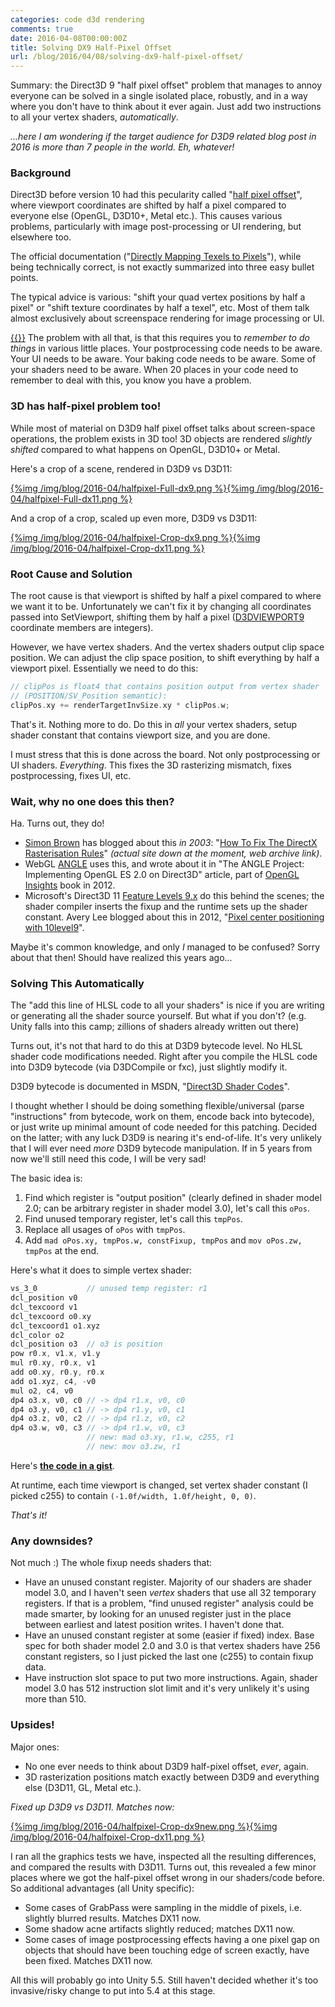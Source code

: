 ```yaml
---
categories: code d3d rendering
comments: true
date: 2016-04-08T00:00:00Z
title: Solving DX9 Half-Pixel Offset
url: /blog/2016/04/08/solving-dx9-half-pixel-offset/
---
```


Summary: the Direct3D 9 "half pixel offset" problem that manages to annoy everyone can be
solved in a single isolated place, robustly, and in a way where you don't have to think about it
ever again. Just add two instructions to all your vertex shaders, *automatically*.

*...here I am wondering if the target audience for D3D9 related blog post in 2016 is more than
7 people in the world. Eh, whatever!*



### Background

Direct3D before version 10 had this pecularity called "[half pixel offset](https://www.google.com/search?q=half%20pixel%20offset)", where viewport coordinates are shifted by half a pixel compared
to everyone else (OpenGL, D3D10+, Metal etc.). This causes various problems, particularly with
image post-processing or UI rendering, but elsewhere too.

The official documentation ("[Directly Mapping Texels to Pixels](https://msdn.microsoft.com/en-us/library/windows/desktop/bb219690.aspx)"),
while being technically correct, is not exactly summarized into three easy bullet points.

The typical advice is various: "shift your quad vertex positions by half a pixel" or "shift texture
coordinates by half a texel", etc. Most of them talk almost exclusively about screenspace
rendering for image processing or UI.

[{{<imgright src="/img/blog/2016-04/halfpixel-CodeRemoval.png" width="200">}}](/img/blog/2016-04/halfpixel-CodeRemoval.png)
The problem with all that, is that this requires you to *remember to do things* in various little places.
Your postprocessing code needs to be aware. Your UI needs to be aware. Your baking code needs to be aware.
Some of your shaders need to be aware. When 20 places in your code need to remember to deal with this, you
know you have a problem.



### 3D has half-pixel problem too!

While most of material on D3D9 half pixel offset talks about screen-space operations, the problem exists in 3D
too! 3D objects are rendered *slightly shifted* compared to what happens on OpenGL, D3D10+ or Metal.

Here's a crop of a scene, rendered in D3D9 vs D3D11:

[{%img /img/blog/2016-04/halfpixel-Full-dx9.png %}](/img/blog/2016-04/halfpixel-Full-dx9.png)[{%img /img/blog/2016-04/halfpixel-Full-dx11.png %}](/img/blog/2016-04/halfpixel-Full-dx11.png)

And a crop of a crop, scaled up even more, D3D9 vs D3D11:

[{%img /img/blog/2016-04/halfpixel-Crop-dx9.png %}](/img/blog/2016-04/halfpixel-Crop-dx9.png)[{%img /img/blog/2016-04/halfpixel-Crop-dx11.png %}](/img/blog/2016-04/halfpixel-Crop-dx11.png)



### Root Cause and Solution

The root cause is that viewport is shifted by half a pixel compared to where we want it to be. Unfortunately
we can't fix it by changing all coordinates passed into SetViewport, shifting them by half a pixel
([D3DVIEWPORT9](https://msdn.microsoft.com/en-us/library/windows/desktop/bb172632.aspx)
coordinate members are integers).

However, we have vertex shaders. And the vertex shaders output clip space position. We can adjust the clip space
position, to shift everything by half a viewport pixel. Essentially we need to do this:

``` c++
// clipPos is float4 that contains position output from vertex shader
// (POSITION/SV_Position semantic):
clipPos.xy += renderTargetInvSize.xy * clipPos.w;
```

That's it. Nothing more to do. Do this in *all* your vertex shaders, setup shader constant that contains
viewport size, and you are done.

I must stress that this is done across the board. Not only postprocessing or UI shaders. *Everything*. This
fixes the 3D rasterizing mismatch, fixes postprocessing, fixes UI, etc.



### Wait, why no one does this then?

Ha. Turns out, they do!

* [Simon Brown](https://twitter.com/sjb3d) has blogged about this *in 2003*:
  "[How To Fix The DirectX Rasterisation Rules](https://web.archive.org/web/20090812055103/http://www.sjbrown.co.uk/2003/05/01/fix-directx-rasterisation)"
  *(actual site down at the moment, web archive link)*.
* WebGL [ANGLE](https://github.com/google/angle) uses this, and wrote about it in "The ANGLE Project:
  Implementing OpenGL ES 2.0 on Direct3D" article, part of [OpenGL Insights](http://openglinsights.com/) book in 2012.
* Microsoft's Direct3D 11 [Feature Levels 9.x](https://msdn.microsoft.com/en-us/library/windows/desktop/ff476876.aspx)
  do this behind the scenes; the shader compiler inserts the fixup and the runtime sets up the shader constant.
  Avery Lee blogged about this in 2012, "[Pixel center positioning with 10level9](http://www.virtualdub.org/blog/pivot/entry.php?id=366)".

Maybe it's common knowledge, and only *I* managed to be confused? Sorry about that then! Should have realized
this years ago...



### Solving This Automatically

The "add this line of HLSL code to all your shaders" is nice if you are writing or generating all the shader
source yourself. But what if you don't? (e.g. Unity falls into this camp; zillions of shaders already
written out there)

Turns out, it's not that hard to do this at D3D9 bytecode level. No HLSL shader code modifications needed.
Right after you compile the HLSL code into D3D9 bytecode (via D3DCompile or fxc), just slightly modify it.

D3D9 bytecode is documented in MSDN, "[Direct3D Shader Codes](https://msdn.microsoft.com/en-us/library/windows/hardware/ff552891.aspx)".

I thought whether I should be doing something flexible/universal
(parse "instructions" from bytecode, work on them, encode back into bytecode), or just write up minimal
amount of code needed for this patching. Decided on the latter; with any luck D3D9 is nearing it's end-of-life.
It's very unlikely that I will ever need *more* D3D9 bytecode manipulation. If in 5 years from now we'll
still need this code, I will be very sad!

The basic idea is:

1. Find which register is "output position" (clearly defined in shader model 2.0; can be arbitrary
  register in shader model 3.0), let's call this `oPos`.
1. Find unused temporary register, let's call this `tmpPos`.
1. Replace all usages of `oPos` with `tmpPos`.
1. Add `mad oPos.xy, tmpPos.w, constFixup, tmpPos` and `mov oPos.zw, tmpPos` at the end.

Here's what it does to simple vertex shader:
``` c++
vs_3_0           // unused temp register: r1
dcl_position v0
dcl_texcoord v1
dcl_texcoord o0.xy
dcl_texcoord1 o1.xyz
dcl_color o2
dcl_position o3  // o3 is position
pow r0.x, v1.x, v1.y
mul r0.xy, r0.x, v1
add o0.xy, r0.y, r0.x
add o1.xyz, c4, -v0
mul o2, c4, v0
dp4 o3.x, v0, c0 // -> dp4 r1.x, v0, c0
dp4 o3.y, v0, c1 // -> dp4 r1.y, v0, c1
dp4 o3.z, v0, c2 // -> dp4 r1.z, v0, c2
dp4 o3.w, v0, c3 // -> dp4 r1.w, v0, c3
                 // new: mad o3.xy, r1.w, c255, r1
                 // new: mov o3.zw, r1
```

Here's [**the code in a gist**](https://gist.github.com/aras-p/c2ea7b45ff3fbd5312eb9904c4bb8415).

At runtime, each time viewport is changed, set vertex shader constant (I picked c255) to contain
`(-1.0f/width, 1.0f/height, 0, 0)`.

*That's it!*



### Any downsides?

Not much :) The whole fixup needs shaders that:

* Have an unused constant register. Majority of our shaders are shader model 3.0, and I haven't seen
  *vertex* shaders that use all 32 temporary registers. If that is a problem, "find unused register"
  analysis could be made smarter, by looking for an unused register just in the place between
  earliest and latest position writes. I haven't done that.
* Have an unused constant register at some (easier if fixed) index. Base spec for both shader model 2.0 and 3.0
  is that vertex shaders have 256 constant registers, so I just picked the last one (c255) to contain
  fixup data.
* Have instruction slot space to put two more instructions. Again, shader model 3.0 has 512 instruction slot limit
  and it's very unlikely it's using more than 510.



### Upsides!

Major ones:

* No one ever needs to think about D3D9 half-pixel offset, *ever*, again.
* 3D rasterization positions match exactly between D3D9 and everything else (D3D11, GL, Metal etc.).

*Fixed up D3D9 vs D3D11. Matches now:*

[{%img /img/blog/2016-04/halfpixel-Crop-dx9new.png %}](/img/blog/2016-04/halfpixel-Crop-dx9new.png)[{%img /img/blog/2016-04/halfpixel-Crop-dx11.png %}](/img/blog/2016-04/halfpixel-Crop-dx11.png)


I ran all the graphics tests we have, inspected all the resulting differences, and compared the results
with D3D11. Turns out, this revealed a few minor places where we got the half-pixel offset wrong
in our shaders/code before. So additional advantages (all Unity specific):

* Some cases of GrabPass were sampling in the middle of pixels, i.e. slightly blurred results. Matches DX11 now.
* Some shadow acne artifacts slightly reduced; matches DX11 now.
* Some cases of image postprocessing effects having a one pixel gap on objects that should have been
  touching edge of screen exactly, have been fixed. Matches DX11 now.

All this will probably go into Unity 5.5. Still haven't decided whether it's too invasive/risky change to
put into 5.4 at this stage.
